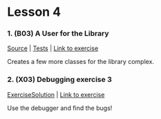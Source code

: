 # Lesson 4

### 1. (B03) A User for the Library
[Source](./B03_user/ExerciseSolution/) | [Tests](./B03_user/Tests/)  | [Link to exercise](http://fsr.github.io/csharp-lessons/exercises/B03_user.html)

Creates a few more classes for the library complex.

### 2. (X03) Debugging exercise 3
[Exercise](./X03_debugging_exercise_3/Exercise/)[Solution](./X03_debugging_exercise_3/ExerciseSolution/) | [Link to exercise](http://fsr.github.io/csharp-lessons/exercises/X03_debugging_exercise_3.html)

Use the debugger and find the bugs!